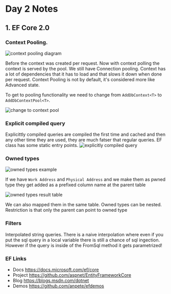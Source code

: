 # Day 2 Notes

## 1. EF Core 2.0

### Context Pooling. 

![context pooling diagram](https://github.com/lekova/dotnetconf2017-notes/blob/master/images/dbcontext_pooling.png)

Before the context was created per request. Now with context polling the context is served by the pool. We still have 
Connection pooling. Context has a lot of dependencies that it has to load and that slows it down when done per request.
Context Pooling is not by default, it's considered more like Advanced state.

To get to pooling functionality we need to change from `AddDbContext<T>` to `AddDbContextPool<T>`.

![change to context pool](https://github.com/lekova/dotnetconf2017-notes/blob/master/images/add_dbcontext_pool.png)

### Explicit compiled query

Explicittly compiled queries are compiled the first time and cached and then any other time they are used, they are much fatser that regular queries.
EF class has some static entry points.
![explicitly compiled query](https://github.com/lekova/dotnetconf2017-notes/blob/master/images/explicit_compiled_query.png)

### Owned types

![owned types example](https://github.com/lekova/dotnetconf2017-notes/blob/master/images/owned_types_1.png)

If we have `Work Address` and `Physical Address` and we make them as pwned type they get added as a prefixed column name at the parent table

![owned types result table](https://github.com/lekova/dotnetconf2017-notes/blob/master/images/prefixed_column_names.png)

We can also mapped them in the same table. Owned types can be nested. Restriction is that only the parent can point to owned type

### Filters

Interpolated string queries. There is a naive interpolation where even if you put the sql query in a local variable there is still a chance of sql ingection. However if the query is inside of the FromSql method it gets parametrized!


### EF Links 
+ Docs https://docs.microsoft.com/ef/core
+ Project https://github.com/aspnet/EntityFrameworkCore
+ Blog https://blogs.msdn.com/dotnet
+ Demos https://github.com/anpete/efdemos
